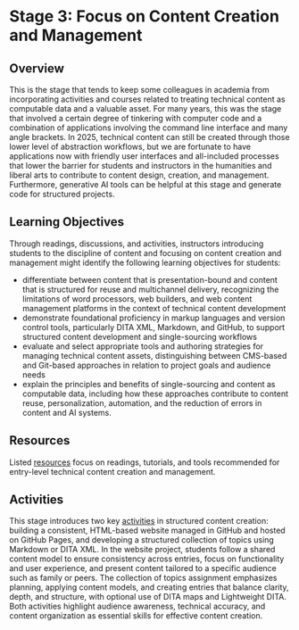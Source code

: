 # Stage 3: Focus on Content Creation and Management

## Overview
This is the stage that tends to keep some colleagues in academia from incorporating activities and courses related to treating technical content as computable data and a valuable asset. For many years, this was the stage that involved a certain degree of tinkering with computer code and a combination of applications involving the command line interface and many angle brackets. In 2025, technical content can still be created through those lower level of abstraction workflows, but we are fortunate to have applications now with friendly user interfaces and all-included processes that lower the barrier for students and instructors in the humanities and liberal arts to contribute to content design, creation, and management. Furthermore, generative AI tools can be helpful at this stage and generate code for structured projects.

## Learning Objectives
Through readings, discussions, and activities, instructors introducing students to the discipline of content and focusing on content creation and management might identify the following learning objectives for students:

- differentiate between content that is presentation-bound and content that is structured for reuse and multichannel delivery, recognizing the limitations of word processors, web builders, and web content management platforms in the context of technical content development
- demonstrate foundational proficiency in markup languages and version control tools, particularly DITA XML, Markdown, and GitHub, to support structured content development and single-sourcing workflows
- evaluate and select appropriate tools and authoring strategies for managing technical content assets, distinguishing between CMS-based and Git-based approaches in relation to project goals and audience needs
- explain the principles and benefits of single-sourcing and content as computable data, including how these approaches contribute to content reuse, personalization, automation, and the reduction of errors in content and AI systems.

## Resources
Listed [resources](resources.md) focus on readings, tutorials, and tools recommended for entry-level technical content creation and management. 

## Activities

This stage introduces two key [activities](activity.md) in structured content creation: building a consistent, HTML-based website managed in GitHub and hosted on GitHub Pages, and developing a structured collection of topics using Markdown or DITA XML. In the website project, students follow a shared content model to ensure consistency across entries, focus on functionality and user experience, and present content tailored to a specific audience such as family or peers. The collection of topics assignment emphasizes planning, applying content models, and creating entries that balance clarity, depth, and structure, with optional use of DITA maps and Lightweight DITA. Both activities highlight audience awareness, technical accuracy, and content organization as essential skills for effective content creation.

